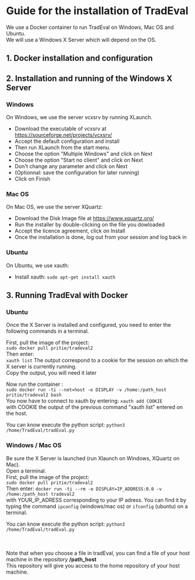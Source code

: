 # Guide for the installation of TradEval

We use a Docker container to run TradEval on Windows, Mac OS and Ubuntu.<br>
We will use a Windows X Server which will depend on the OS.<br>

## 1. Docker installation and configuration



## 2. Installation and running of the Windows X Server

### Windows

On Windows, we use the server vcxsrv by running XLaunch.<br>
- Download the executable of vcxsrv at https://sourceforge.net/projects/vcxsrv/ <br>
- Accept the default configuration and install<br>
- Then run XLaunch from the start menu.<br>
- Choose the option "Multiple Windows" and click on Next<br>
- Choose the option "Start no client" and click on Next<br>
- Don't change any parameter and click on Next<br>
- (Optionnal: save the configuration for later running)<br>
- Click on Finish<br>

### Mac OS

On Mac OS, we use the server XQuartz:<br>
- Download the Disk Image file at https://www.xquartz.org/
- Run the installer by double-clicking on the file you dowloaded
- Accept the licence agreement, click on Install
- Once the installation is done, log out from your session and log back in

### Ubuntu

On Ubuntu, we use xauth:<br>
- Install xauth: `sudo apt-get install xauth`


## 3. Running TradEval with Docker


### Ubuntu

Once the X Server is installed and configured, you need to enter the following commands in a terminal.<br>

First, pull the image of the project:<br>
`sudo docker pull pritie/tradeval2`<br>
Then enter:<br>
`xauth list`
The output correspond to a cookie for the session on which the X server is currently running.<br>
Copy the output, you will need it later<br>

Now run the container :<br>
`sudo docker run -ti --net=host -e DISPLAY -v /home:/path_host pritie/tradeval2 bash`<br>
You now have to connect to xauth by entering:
`xauth add COOKIE`<br>
with COOKIE the output of the previous command "xauth list" entered on the host.<br>

You can know execute the python script: `python3 /home/TradEval/tradEval.py`<br>


### Windows / Mac OS

Be sure the X Server is launched (run Xlaunch on Windows, XQuartz on Mac).<br>
Open a terminal.<br>
First, pull the image of the project:<br>
`sudo docker pull pritie/tradeval2`<br>
Then enter:
`docker run -ti --rm -e DISPLAY=IP_ADDRESS:0.0 -v /home:/path_host tradeval2`<br>
with YOUR_IP_ADRESS corresponding to your IP adress. You can find it by typing the command `ipconfig` (windows/mac os) or `ifconfig` (ubuntu) on a terminal.<br>

You can know execute the python script: `python3 /home/TradEval/tradEval.py`<br><br><br>

Note that when you choose a file in tradEval, you can find a file of your host machine in the repository **/path_host**<br>
This repository will give you access to the home repository of your host machine.
